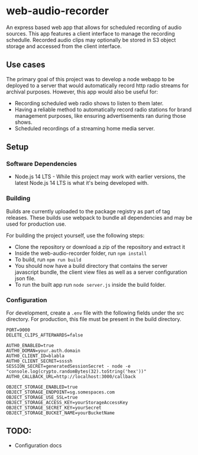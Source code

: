 # web-audio-recorder

An express based web app that allows for scheduled recording of audio sources. This app features a client interface to manage the recording schedulle. Recorded audio clips may optionally be stored in S3 object storage and accessed from the client interface.

## Use cases

The primary goal of this project was to develop a node webapp to be deployed to a server that would automatically record http radio streams for archival purposes. However, this app would also be useful for: 
* Recording scheduled web radio shows to listen to them later. 
* Having a reliable method to automatically record radio stations for brand management purposes, like ensuring advertisements ran during those shows.
* Scheduled recordings of a streaming home media server.

## Setup

### Software Dependencies 
* Node.js 14 LTS - While this project may work with earlier versions, the latest Node.js 14 LTS is what it's being developed with.

### Building
Builds are currently uploaded to the package registry as part of tag releases. These builds use webpack to bundle all dependencies and may be used for production use.

For building the project yourself, use the following steps:
* Clone the repository or download a zip of the repository and extract it
* Inside the web-audio-recorder folder, run `npm install`
* To build, run `npm run build`
* You should now have a build directory that contains the server javascript bundle, the client view files as well as a server configuration json file.
* To run the built app run `node server.js` inside the build folder.

### Configuration
For development, create a `.env` file with the following fields under the src directory. For production, this file must be present in the build directory.
```
PORT=9000
DELETE_CLIPS_AFTERWARDS=false

AUTH0_ENABLED=true
AUTH0_DOMAN=your.auth.domain
AUTH0_CLIENT_ID=blabla
AUTH0_CLIENT_SECRET=ssssh
SESSION_SECRET=generatedSessionSecret - node -e "console.log(crypto.randomBytes(32).toString('hex'))"
AUTH0_CALLBACK_URL=http://localhost:3000/callback

OBJECT_STORAGE_ENABLED=true
OBJECT_STORAGE_ENDPOINT=sg.somespaces.com
OBJECT_STORAGE_USE_SSL=true
OBJECT_STORAGE_ACCESS_KEY=yourStorageAccessKey
OBJECT_STORAGE_SECRET_KEY=yourSecret
OBJECT_STORAGE_BUCKET_NAME=yourBucketName
```

## TODO:
* Configuration docs

